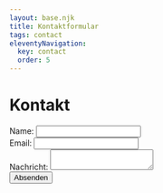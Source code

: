 ```yaml
---
layout: base.njk
title: Kontaktformular
tags: contact
eleventyNavigation:
  key: contact
  order: 5
---
```


# Kontakt

<form action="https://getform.io/f/pboxyjna" method="POST">
    <div>
        <label for="name">Name:</label>
        <input type="text" id="name" name="name" required>
    </div>
    <div>
        <label for="email">Email:</label>
        <input type="email" id="email" name="email" required>
    </div>
    <div>
        <label for="message">Nachricht:</label>
        <textarea id="message" name="message" required></textarea>
    </div>
    <!-- add hidden Honeypot input to prevent spams -->
    <input type="hidden" name="_gotcha" style="display:none !important">
    <!-- checkbox handle --
    <input type="checkbox" name="subscribe" value="yes" checked>
    <input type="hidden" name="subscribe" value="no">
    <!-- radio button handle --
    <input type="radio" name="gender" value="male" checked>
    <input type="radio" name="gender" value="female">
    <input type="radio" name="gender" value="other">
    <!-- select field handle --
    <select name="work-experience">
        <option value="one-year">0-1 years</option>
        <option value="one-five-years">1-5 years</option>
    </select> -->
    <div>
        <button type="submit">Absenden</button>
    </div>
</form>
